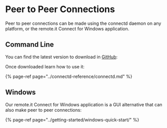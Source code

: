 # Peer to Peer Connections

Peer to peer connections can be made using the connectd daemon on any platform, or the remote.it Connect for Windows application. 

## Command Line

You can find the latest version to download in [GitHub](https://github.com/remoteit/connectd/releases):

Once downloaded learn how to use it:

{% page-ref page="../connectd-reference/connectd.md" %}

## Windows

Our remote.it Connect for Windows application is a GUI alternative that can also make peer to peer connections:

{% page-ref page="../getting-started/windows-quick-start/" %}




